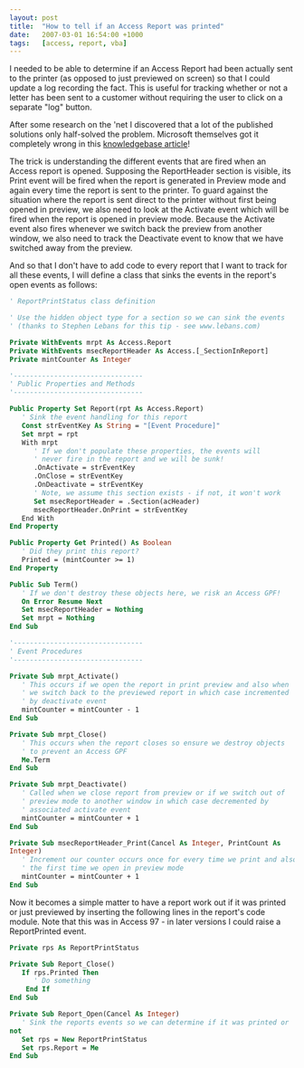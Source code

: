 ```yaml
---
layout: post
title:  "How to tell if an Access Report was printed"
date:   2007-03-01 16:54:00 +1000
tags:   [access, report, vba]
---
```


I needed to be able to determine if an Access Report had been actually
sent to the printer (as opposed to just previewed on screen) so that I
could update a log recording the fact. This is useful for tracking
whether or not a letter has been sent to a customer without requiring
the user to click on a separate "log" button.

After some research on the 'net I discovered that a lot of the published
solutions only half-solved the problem. Microsoft themselves got it
completely wrong in this
[knowledgebase article](http://support.microsoft.com/kb/q154894/)!

The trick is understanding the different events that are fired when an
Access report is opened. Supposing the ReportHeader section is visible,
its Print event will be fired when the report is generated in Preview
mode and again every time the report is sent to the printer. To guard
against the situation where the report is sent direct to the printer
without first being opened in preview, we also need to look at the
Activate event which will be fired when the report is opened in preview
mode. Because the Activate event also fires whenever we switch back the
preview from another window, we also need to track the Deactivate event
to know that we have switched away from the preview.

And so that I don't have to add code to every report that I want to
track for all these events, I will define a class that sinks the events
in the report's open events as follows:

```vb
' ReportPrintStatus class definition

' Use the hidden object type for a section so we can sink the events
' (thanks to Stephen Lebans for this tip - see www.lebans.com)

Private WithEvents mrpt As Access.Report
Private WithEvents msecReportHeader As Access.[_SectionInReport]
Private mintCounter As Integer

'--------------------------------
' Public Properties and Methods
'--------------------------------

Public Property Set Report(rpt As Access.Report)
   ' Sink the event handling for this report
   Const strEventKey As String = "[Event Procedure]"
   Set mrpt = rpt
   With mrpt
      ' If we don't populate these properties, the events will
      ' never fire in the report and we will be sunk!
      .OnActivate = strEventKey
      .OnClose = strEventKey
      .OnDeactivate = strEventKey
      ' Note, we assume this section exists - if not, it won't work
      Set msecReportHeader = .Section(acHeader)
      msecReportHeader.OnPrint = strEventKey
   End With
End Property

Public Property Get Printed() As Boolean
   ' Did they print this report?
   Printed = (mintCounter >= 1)
End Property

Public Sub Term()
   ' If we don't destroy these objects here, we risk an Access GPF!
   On Error Resume Next
   Set msecReportHeader = Nothing
   Set mrpt = Nothing
End Sub

'--------------------------------
' Event Procedures
'--------------------------------

Private Sub mrpt_Activate()
   ' This occurs if we open the report in print preview and also when
   ' we switch back to the previewed report in which case incremented
   ' by deactivate event
   mintCounter = mintCounter - 1
End Sub

Private Sub mrpt_Close()
   ' This occurs when the report closes so ensure we destroy objects
   ' to prevent an Access GPF
   Me.Term
End Sub

Private Sub mrpt_Deactivate()
   ' Called when we close report from preview or if we switch out of
   ' preview mode to another window in which case decremented by
   ' associated activate event
   mintCounter = mintCounter + 1
End Sub

Private Sub msecReportHeader_Print(Cancel As Integer, PrintCount As
Integer)
   ' Increment our counter occurs once for every time we print and also
   ' the first time we open in preview mode
   mintCounter = mintCounter + 1
End Sub
```

Now it becomes a simple matter to have a report work out if it was
printed or just previewed by inserting the following lines in the
report's code module. Note that this was in Access 97 - in later
versions I could raise a ReportPrinted event.

```vb
Private rps As ReportPrintStatus

Private Sub Report_Close()
   If rps.Printed Then
      ' Do something
    End If
End Sub

Private Sub Report_Open(Cancel As Integer)
   ' Sink the reports events so we can determine if it was printed or
not
   Set rps = New ReportPrintStatus
   Set rps.Report = Me
End Sub
```
